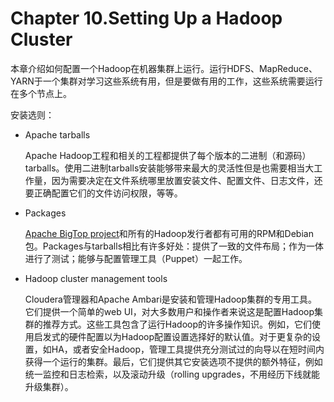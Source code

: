 # Chapter 10.Setting Up a Hadoop Cluster

本章介绍如何配置一个Hadoop在机器集群上运行。运行HDFS、MapReduce、YARN于一个集群对学习这些系统有用，但是要做有用的工作，这些系统需要运行在多个节点上。

安装选则：

- Apache tarballs

  Apache Hadoop工程和相关的工程都提供了每个版本的二进制（和源码）tarballs。使用二进制tarballs安装能够带来最大的灵活性但是也需要相当大工作量，因为需要决定在文件系统哪里放置安装文件、配置文件、日志文件，还要正确配置它们的文件访问权限，等等。

- Packages

  [Apache BigTop project](http://bigtop.apache.org/)和所有的Hadoop发行者都有可用的RPM和Debian包。Packages与tarballs相比有许多好处：提供了一致的文件布局；作为一体进行了测试；能够与配置管理工具（Puppet）一起工作。

- Hadoop cluster management tools

  Cloudera管理器和Apache Ambari是安装和管理Hadoop集群的专用工具。它们提供一个简单的web UI，对大多数用户和操作者来说这是配置Hadoop集群的推荐方式。这些工具包含了运行Hadoop的许多操作知识。例如，它们使用启发式的硬件配置以为Hadoop配置设置选择好的默认值。对于更复杂的设置，如HA，或者安全Hadoop，管理工具提供充分测试过的向导以在短时间内获得一个运行的集群。最后，它们提供其它安装选项不提供的额外特征，例如统一监控和日志检索，以及滚动升级（rolling upgrades，不用经历下线就能升级集群）。

